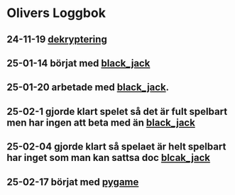 Olivers Loggbok
===============
24-11-19
[dekryptering](/intro_programmering/7100/4d.py)
---------
25-01-14
börjat med [black_jack](/porject_programing/black_jack.py)
---------
25-01-20
arbetade med [black_jack](/porject_programing/black_jack.py).
---------
25-02-1
gjorde klart spelet så det är fult spelbart men har ingen att beta med än [black_jack](/porject_programing/black_jack.py)
---------
25-02-04
gjorde klart så spelaet är helt spelbart har inget som man kan sattsa doc [blcak_jack](/porject_programing/black_jack.py)
---------
25-02-17
börjat med [pygame](/pygame/)
---------